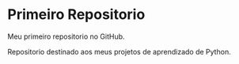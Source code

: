 # Primeiro Repositorio
 Meu primeiro repositorio no GitHub.
 
 Repositorio destinado aos meus projetos de aprendizado de Python.
